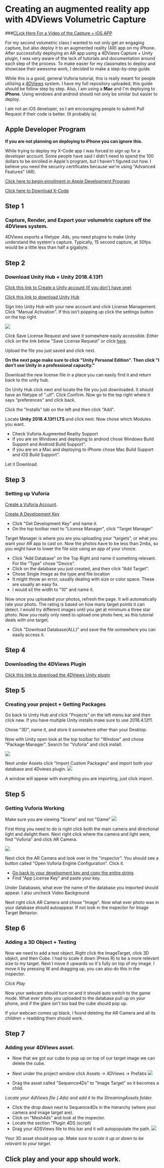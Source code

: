 # Creating an augmented reality app with 4DViews Volumetric Capture

###[CLick Here For a Video of the Capture + iOS APP](https://www.youtube.com/watch?v=AOq1-qcb6Nk&feature=youtu.be)

For my second volumetric class I wanted to not only get an engaging capture, but also deploy it to an augmented reality (AR) app on my iPhone. After successfully deploying an AR app using a 4DViews Capture + Unity plugin, I was very aware of the lack of tutorials and documentation around each step of the process. To make easier for my classmates to deploy and showcase their awesome work, I decided to make a step-by-step guide. 

While this is a good, general Vuforia tutorial, this is really meant for people utilizing a [4DViews](https://www.4dviews.com/) system. I have my full repository uploaded, this guide should be follow step by step. Also, I am using a **Mac** and I'm deploying to **iPhone**. Using windows and android should not only be similar but easier to deploy. 

I am not an iOS developer, so I am encouraging people to submit Pull Request if their code is better. (It probably is)

## Apple Developer Program
**If you are not planning on deploying to iPhone you can ignore this.**

While trying to deploy my X-Code app I was forced to sign up for a developer account. Some people have said I didn't need to spend the 100 dollars to be enrolled in Apple's program, but I haven't figured out how. I believe you need the securiry certificates because we're using "Advanced Features" (AR). 

[Click here to begin enrollment in Apple Development Program](https://developer.apple.com/programs/enroll/)

[Click here to Download X-Code](https://developer.apple.com/download/release/)

## Step 1 
### Capture, Render, and Export your volumetric capture off the 4DViews system.

4DViews exports a filetype .4ds, you need plugins to make Unity understand the system's capture. Typically, 15 second capture, at 30fps would be a little less than half a gigabyte.

## Step 2
### Download Unity Hub + Unity 2018.4.13f1
[Click this link to Create a Unity account (if you don't have one)](https://id.unity.com/en/conversations/9d93c0eb-460b-4339-b9a1-97dc3e29936e012f)

[Click this link to download Unity Hub](https://public-cdn.cloud.unity3d.com/hub/prod/UnityHubSetup.dmg?_ga=2.2087473.1036159940.1575574700-22838654.1573235003)

Sign Into Unity Hub with your new account and click License Management. Click "Manual Activation". If this isn't popping up click the settings button on the top right.

![](https://github.com/nicholasoxford/4dviews_vuforia_AR/blob/master/screenshots/Screen%20Shot%202019-12-05%20at%202.50.22%20PM.png?raw=true)

Click Save License Request and save it somewhere easily accessible. Either click on the link below  "Save License Request" or click [here](https://license.unity3d.com/manual).

Upload the file you just saved and click next. 

**On the next page make sure to click "Unity Personal Edition". Then click "I don’t use Unity in a professional capacity."**

Download the _new_ license file in a place you can easily find it and return back to the unity hub. 

On Unity Hub click next and locate the file you just downloaded. It should have an filetype of ".ulf". Click Confirm. Now go to the top right where it says "preferences" and click back. 

Click the "Installs"  tab on the left and then click "Add". 

Locate **Unity 2018.4.13f1 LTS** and click next. Now chose which Modules you want. 
* Check Vuforia Augmented Reality Support
* If you are on Windows and deploying to android chose Windows Build Support and Android Build Support".
* If you are on a Mac and deploying to iPhone chose Mac Build Support and iOS Build Support".

Let it Download.

## Step 3 
### Setting up  Vuforia

[Create a Vuforia Account](https://developer.vuforia.com/vui/auth/register).

[Create A Development Key](https://developer.vuforia.com/vui/develop/licenses)
* Click "Get Development Key" and name it.
* On the top toolbar next to "License Manager", click "Target Manager"

Target Manager is where you are you uploading your "targets", or what you want your AR app to cast on. Now the photos have to be less than 2mbs, so you might have to lower the file size using an app of your choice. 

* Click "Add Database" on the Top Right and name it something relevant. For the "Type" chose "Device".
* Click on the database you just created, and then click "Add Target".
* Chose Single Image as the type and file location
* It might throw an error, usually dealing with size or color space. These are usually an easy fix.
* I would sit the width to "10" and name it. 

Now once you uploaded your photos, refresh the page. It will automatically rate your photo. The rating is based on how many target points it can detect. I would try different images until you get at minimum a three star photo. Now you really only need to upload one photo here, as this tutorial deals with one target. 

* Click "Download Database(ALL)" and save the file somewhere you can easily access it. 

## Step 4
### Downloading the 4DViews Plugin

[Click this link to download the 4DViews Unity plugin](https://www.4dviews.com/file/plugin/Plugin4DS_Unity_v3.0.0.zip)



## Step 5 
### Creating your project + Getting Packages

Go back to Unity Hub and click "Projects" on the left menu bar and then click new. If you have multiple Unity installs make sure to use 2018.4.12f1.

Chose "3D", name it, and store it somewhere other than your Desktop.

Now with Unity open look at the top toolbar for "Window" and chose "Package Manager". 
Search for "Vuforia" and click install.

![](https://github.com/nicholasoxford/4dviews_vuforia_AR/blob/master/screenshots/Screen%20Shot%202019-12-05%20at%203.46.24%20PM.png?raw=true )

Next under Assets click "Import Custom Packages" and import both your database and 4Dviews plugin.
![](https://github.com/nicholasoxford/4dviews_vuforia_AR/blob/master/screenshots/Screen%20Shot%202019-12-05%20at%203.47.41%20PM.png?raw=true)

A window will appear with everything you are importing, just click import.
 

## Step 5 
### Getting Vuforia Working

Make sure you are viewing "Scene" and not "Game"
![](https://github.com/nicholasoxford/4dviews_vuforia_AR/blob/master/screenshots/Screen%20Shot%202019-12-05%20at%203.52.56%20PM.png?raw=true)

First thing you need to do is right click both the main camera and directional light and  delight them. 
Next right click where the camera and light were, find "Vuforia" and click AR Camera. 

![](https://github.com/nicholasoxford/4dviews_vuforia_AR/blob/master/screenshots/Screen%20Shot%202019-12-05%20at%203.50.31%20PM.png?raw=true)

Next click the AR Camera and look over in the "inspector". You should see a button called "Open Vuforia Engine Configuration". Click it. 

* [Go back to your development key and copy the entire string](https://developer.vufooria.com/vui/develop/licenses).
* Find "App License Key" and paste your key. 

Under Databases, what ever the name of the database you imported should appear.
I also uncheck Video Background

Next right click AR Camera and chose "Image". Now what ever photo was in your database should autoappear. If not look in the inspector for Image Target Behavior. 

## Step 6
### Adding a 3D Object + Testing

Now we need to add a test object. Right click the ImageTarget, click 3D object, and then Cube. 
I had to scale it down (Press R) to be a more relevant size to my target.
Next I move it upwards so it's fully on top of my image. I move it by pressing W and dragging up, you can also do this in the inspector. 

*Click Play*

Now your webcam should turn on and it should auto switch to the game mode. What ever photo you uploaded to the database pull up on your phone, and if the glare isn't too bad the cube should pop up.

If your webcam comes up black, I found deleting the AR Camera and all its children + readding them should work.

## Step 7
### Adding your 4DViews asset.

* Now that we got our cube to pop up on top of our target image we can delete the cube. 
* Next under the project window click Assets -> 4DViews -> Prefabs
![](https://github.com/nicholasoxford/4dviews_vuforia_AR/blob/master/screenshots/Screen%20Shot%202019-12-05%20at%204.28.14%20PM.png?raw=true)

* Drag the asset called "Sequence4Ds" to  "Image Target" so it becomes a child. 

*Locate your 4dViews file (.4ds) and add it to the StreamingAssets folder.*

* Click the drop down next to Sequence4Ds in the hierarchy (where your camera and image target are).
* Click on "Mesh4ds" and look at the inspector. 
* Locate the section "Plugin 4DS (script) 
* Drag your 4DSViews file to this bar and it will autopopulate the path. 
![](https://github.com/nicholasoxford/4dviews_vuforia_AR/blob/master/screenshots/Screen%20Shot%202019-12-05%20at%204.34.37%20PM.png?raw=true)

Your 3D asset should pop up. *Make sure to scale it up or down to be relevant to your target.*

## Click play and your app should work. 





























